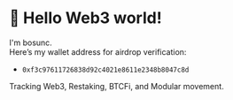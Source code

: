 # 👋 Hello Web3 world!

I'm bosunc.  
Here’s my wallet address for airdrop verification:

- `0xf3c97611726838d92c4021e8611e2348b8047c8d`

Tracking Web3, Restaking, BTCFi, and Modular movement.
